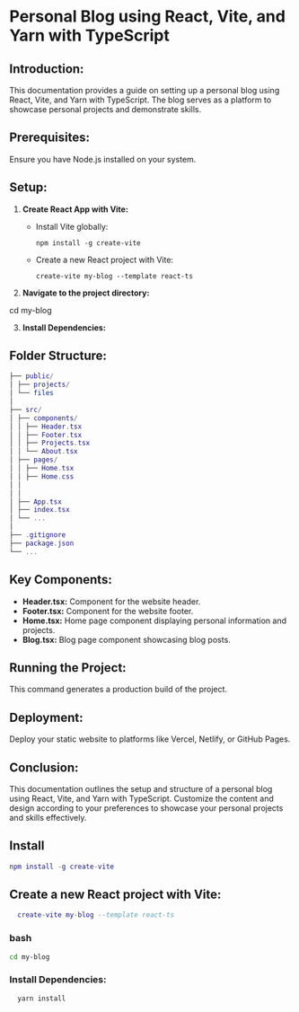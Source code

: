 # Personal Blog using React, Vite, and Yarn with TypeScript

## Introduction:

This documentation provides a guide on setting up a personal blog using React, Vite, and Yarn with TypeScript. The blog serves as a platform to showcase personal projects and demonstrate skills.

## Prerequisites:

Ensure you have Node.js installed on your system.

## Setup:

1. **Create React App with Vite:**
   - Install Vite globally:
     ```
     npm install -g create-vite
     ```
   - Create a new React project with Vite:
     ```
     create-vite my-blog --template react-ts
     ```
   
2. **Navigate to the project directory:**

cd my-blog

3. **Install Dependencies:**

## Folder Structure:
```lua
├── public/
│ ├── projects/
│ └── files
│
├── src/
│ ├── components/
│ │ ├── Header.tsx
│ │ ├── Footer.tsx
│ │ ├── Projects.tsx
│ │ └── About.tsx
│ ├── pages/
│ │ ├── Home.tsx
│ │ ├── Home.css
│ │ 
│ │
│ ├── App.tsx
│ ├── index.tsx
│ └── ...
│
├── .gitignore
├── package.json
└── ...
```
## Key Components:

- **Header.tsx:** Component for the website header.
- **Footer.tsx:** Component for the website footer.
- **Home.tsx:** Home page component displaying personal information and projects.
- **Blog.tsx:** Blog page component showcasing blog posts.

## Running the Project:

This command generates a production build of the project.

## Deployment:

Deploy your static website to platforms like Vercel, Netlify, or GitHub Pages.

## Conclusion:

This documentation outlines the setup and structure of a personal blog using React, Vite, and Yarn with TypeScript. Customize the content and design according to your preferences to showcase your personal projects and skills effectively.
 ## Install

 ```lua
 npm install -g create-vite

 ```

 ## Create a new React project with Vite:

```lua
  create-vite my-blog --template react-ts

 ```
 ### bash
  ```bash
  cd my-blog
 ```

 ### Install Dependencies:
```bash
  yarn install
 ```

